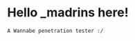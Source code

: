 # Hello _madrins here!
`A Wannabe penetration tester :/`

<script src="https://tryhackme.com/badge/359498"></script>
